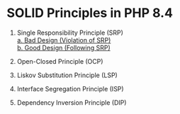 # SOLID Principles in PHP 8.4
1. Single Responsibility Principle (SRP)<br/>
    <a href="1_SRP/bad_design.php">a. Bad Design (Violation of SRP) </a><br/>
    <a href="1_SRP/good_design.php">b. Good Design (Following SRP) </a><br/>

2. Open-Closed Principle (OCP)
3. Liskov Substitution Principle (LSP)
4. Interface Segregation Principle (ISP)
5. Dependency Inversion Principle (DIP)
